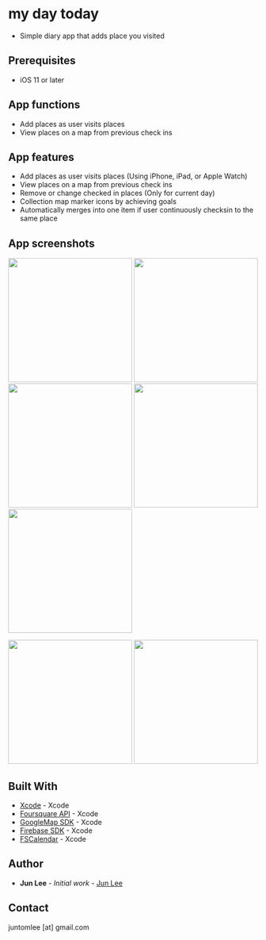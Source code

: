 # my day today

- Simple diary app that adds place you visited


## Prerequisites

- iOS 11 or later


## App functions

- Add places as user visits places
- View places on a map from previous check ins


## App features

- Add places as user visits places (Using iPhone, iPad, or Apple Watch)
- View places on a map from previous check ins
- Remove or change checked in places (Only for current day)
- Collection map marker icons by achieving goals
- Automatically merges into one item if user continuously checksin to the same place


## App screenshots

<img src="https://raw.githubusercontent.com/Juntomlee/my_day_today/master/Screenshots/IMG_1112.PNG?token=AdMOlKeadRpdm7sRaZOlzMHj5gvinbjBks5aQahDwA%3D%3D" width="250"/> <img src="https://raw.githubusercontent.com/Juntomlee/my_day_today/master/Screenshots/IMG_1113.PNG?token=AdMOlEmrQ28Gt7YqEklaBgx_0BMMIXfGks5aQaiRwA%3D%3D" width="250"/> <img src="https://raw.githubusercontent.com/Juntomlee/my_day_today/master/Screenshots/IMG_1114.PNG?token=AdMOlEDoGuXIbhla8rBZLhZk67Z2MV3Rks5aQaimwA%3D%3D" width="250"/> <img src="https://raw.githubusercontent.com/Juntomlee/my_day_today/master/Screenshots/IMG_1115.PNG?token=AdMOlOLSJo5KHqHSJbF6PmQ9Esqu_HxQks5aQai2wA%3D%3D" width="250"/> <img src="https://raw.githubusercontent.com/Juntomlee/my_day_today/master/mydaytoday.GIF?token=AdMOlNOdliY97tJMvJ_aw7ca9txYIH09ks5aQakWwA%3D%3D" width="250"/>


<img src="https://raw.githubusercontent.com/Juntomlee/my_day_today/master/Screenshots/IMG_1116.PNG?token=AdMOlNS1M5H7dXVF--oSj5JxMEpq0toPks5aQajCwA%3D%3D" width="250"/> <img src="https://raw.githubusercontent.com/Juntomlee/my_day_today/master/Screenshots/IMG_1117.PNG?token=AdMOlBncTadXhHkELYGQ9Ffe9ToQ6A3Oks5aQajRwA%3D%3D" width="250"/>



## Built With

* [Xcode](https://developer.apple.com/xcode/) - Xcode
* [Foursquare API](https://developer.apple.com/xcode/) - Xcode
* [GoogleMap SDK](https://developer.apple.com/xcode/) - Xcode
* [Firebase SDK](https://developer.apple.com/xcode/) - Xcode
* [FSCalendar](https://developer.apple.com/xcode/) - Xcode


## Author

* **Jun Lee** - *Initial work* - [Jun Lee](https://github.com/juntomlee)


## Contact

juntomlee [at] gmail.com
